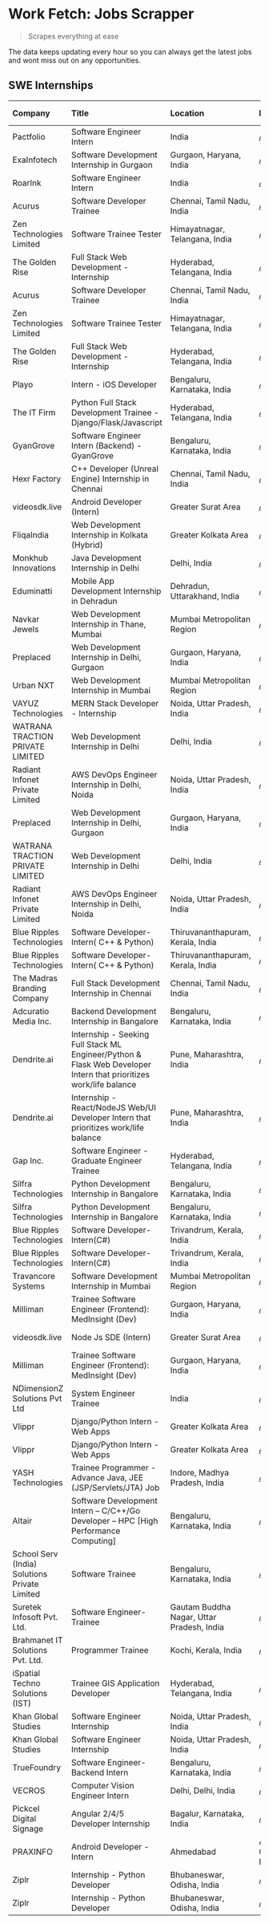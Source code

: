 # Work Fetch: Jobs Scrapper
> Scrapes everything at ease

The data keeps updating every hour so you can always get the latest jobs and wont miss out on any opportunities.

## SWE Internships
<!--START_SECTION:workfetch-->
| Company                                       | Title                                                                                                              | Location                                  | Link                                                                                                                                                                                                                                                                                                                                 | Date Posted   |
|:----------------------------------------------|:-------------------------------------------------------------------------------------------------------------------|:------------------------------------------|:-------------------------------------------------------------------------------------------------------------------------------------------------------------------------------------------------------------------------------------------------------------------------------------------------------------------------------------|:--------------|
| Pactfolio                                     | Software Engineer Intern                                                                                           | India                                     | [Apply](https://in.linkedin.com/jobs/view/software-engineer-intern-at-pactfolio-3868497253?position=7&pageNum=0&refId=VflLtVOxByQCooep1870%2Bw%3D%3D&trackingId=YfwdKgUJ9%2Bu34rio23Rq4A%3D%3D&trk=public_jobs_jserp-result_search-card)                                                                                             | 2024-03-26    |
| ExaInfotech                                   | Software Development Internship in Gurgaon                                                                         | Gurgaon, Haryana, India                   | [Apply](https://in.linkedin.com/jobs/view/software-development-internship-in-gurgaon-at-exainfotech-3872534185?position=10&pageNum=0&refId=VflLtVOxByQCooep1870%2Bw%3D%3D&trackingId=QLnDOFHMoVvM2IlXwCrUwQ%3D%3D&trk=public_jobs_jserp-result_search-card)                                                                          | 2024-03-26    |
| RoarInk                                       | Software Engineer Intern                                                                                           | India                                     | [Apply](https://in.linkedin.com/jobs/view/software-engineer-intern-at-roarink-3868469573?position=12&pageNum=0&refId=VflLtVOxByQCooep1870%2Bw%3D%3D&trackingId=mGlNkk2BSHbqXli6qLJ%2Ffw%3D%3D&trk=public_jobs_jserp-result_search-card)                                                                                              | 2024-03-26    |
| Acurus                                        | Software Developer Trainee                                                                                         | Chennai, Tamil Nadu, India                | [Apply](https://in.linkedin.com/jobs/view/software-developer-trainee-at-acurus-3871400616?position=27&pageNum=0&refId=VflLtVOxByQCooep1870%2Bw%3D%3D&trackingId=phtqxcIMYK2sBeX4NQXoaA%3D%3D&trk=public_jobs_jserp-result_search-card)                                                                                               | 2024-03-26    |
| Zen Technologies Limited                      | Software Trainee Tester                                                                                            | Himayatnagar, Telangana, India            | [Apply](https://in.linkedin.com/jobs/view/software-trainee-tester-at-zen-technologies-limited-3872100214?position=29&pageNum=0&refId=VflLtVOxByQCooep1870%2Bw%3D%3D&trackingId=TwVySMi2QbQiR0w9bGWmRw%3D%3D&trk=public_jobs_jserp-result_search-card)                                                                                | 2024-03-26    |
| The Golden Rise                               | Full Stack Web Development - Internship                                                                            | Hyderabad, Telangana, India               | [Apply](https://in.linkedin.com/jobs/view/full-stack-web-development-internship-at-the-golden-rise-3871934872?position=30&pageNum=0&refId=VflLtVOxByQCooep1870%2Bw%3D%3D&trackingId=Spl%2Bx%2BSCngxS5gzEg%2F9ZeA%3D%3D&trk=public_jobs_jserp-result_search-card)                                                                     | 2024-03-26    |
| Acurus                                        | Software Developer Trainee                                                                                         | Chennai, Tamil Nadu, India                | [Apply](https://in.linkedin.com/jobs/view/software-developer-trainee-at-acurus-3871400616?position=2&pageNum=2&refId=sp0%2Fm5rHvf9gP4s6fR1OOw%3D%3D&trackingId=qlnjfoRlw9hf%2FNYsljiZ8g%3D%3D&trk=public_jobs_jserp-result_search-card)                                                                                              | 2024-03-26    |
| Zen Technologies Limited                      | Software Trainee Tester                                                                                            | Himayatnagar, Telangana, India            | [Apply](https://in.linkedin.com/jobs/view/software-trainee-tester-at-zen-technologies-limited-3872100214?position=4&pageNum=2&refId=sp0%2Fm5rHvf9gP4s6fR1OOw%3D%3D&trackingId=NkN6v9iSMSw%2FRhyN%2FBK4WA%3D%3D&trk=public_jobs_jserp-result_search-card)                                                                             | 2024-03-26    |
| The Golden Rise                               | Full Stack Web Development - Internship                                                                            | Hyderabad, Telangana, India               | [Apply](https://in.linkedin.com/jobs/view/full-stack-web-development-internship-at-the-golden-rise-3871934872?position=5&pageNum=2&refId=sp0%2Fm5rHvf9gP4s6fR1OOw%3D%3D&trackingId=LWFnFGgv651tJQ53JV0hjQ%3D%3D&trk=public_jobs_jserp-result_search-card)                                                                            | 2024-03-26    |
| Playo                                         | Intern - iOS Developer                                                                                             | Bengaluru, Karnataka, India               | [Apply](https://in.linkedin.com/jobs/view/intern-ios-developer-at-playo-3864127354?position=25&pageNum=0&refId=VflLtVOxByQCooep1870%2Bw%3D%3D&trackingId=82b0PlydFMqPTDe7imyZXQ%3D%3D&trk=public_jobs_jserp-result_search-card)                                                                                                      | 2024-03-22    |
| The IT Firm                                   | Python Full Stack Development Trainee - Django/Flask/Javascript                                                    | Hyderabad, Telangana, India               | [Apply](https://in.linkedin.com/jobs/view/python-full-stack-development-trainee-django-flask-javascript-at-the-it-firm-3864185812?position=39&pageNum=0&refId=VflLtVOxByQCooep1870%2Bw%3D%3D&trackingId=4VwvBe2tnqaMMLIyvbsv0Q%3D%3D&trk=public_jobs_jserp-result_search-card)                                                       | 2024-03-22    |
| GyanGrove                                     | Software Engineer Intern (Backend) - GyanGrove                                                                     | Bengaluru, Karnataka, India               | [Apply](https://in.linkedin.com/jobs/view/software-engineer-intern-backend-gyangrove-at-gyangrove-3867447511?position=42&pageNum=0&refId=VflLtVOxByQCooep1870%2Bw%3D%3D&trackingId=tC0Bv5w%2BN0lKAVOmNo8lLw%3D%3D&trk=public_jobs_jserp-result_search-card)                                                                          | 2024-03-22    |
| Hexr Factory                                  | C++ Developer (Unreal Engine) Internship in Chennai                                                                | Chennai, Tamil Nadu, India                | [Apply](https://in.linkedin.com/jobs/view/c%2B%2B-developer-unreal-engine-internship-in-chennai-at-hexr-factory-3865621204?position=19&pageNum=0&refId=VflLtVOxByQCooep1870%2Bw%3D%3D&trackingId=CaIcKhECXNQ%2FuKnX3ZrBxw%3D%3D&trk=public_jobs_jserp-result_search-card)                                                            | 2024-03-20    |
| videosdk.live                                 | Android Developer (Intern)                                                                                         | Greater Surat Area                        | [Apply](https://in.linkedin.com/jobs/view/android-developer-intern-at-videosdk-live-3863799664?position=15&pageNum=0&refId=VflLtVOxByQCooep1870%2Bw%3D%3D&trackingId=NmVBIhEPOWKbxoA0AN108A%3D%3D&trk=public_jobs_jserp-result_search-card)                                                                                          | 2024-03-19    |
| FliqaIndia                                    | Web Development Internship in Kolkata (Hybrid)                                                                     | Greater Kolkata Area                      | [Apply](https://in.linkedin.com/jobs/view/web-development-internship-in-kolkata-hybrid-at-fliqaindia-3864372048?position=41&pageNum=0&refId=VflLtVOxByQCooep1870%2Bw%3D%3D&trackingId=oCW%2F%2Flwjo12tGsDAGOik9Q%3D%3D&trk=public_jobs_jserp-result_search-card)                                                                     | 2024-03-19    |
| Monkhub Innovations                           | Java Development Internship in Delhi                                                                               | Delhi, India                              | [Apply](https://in.linkedin.com/jobs/view/java-development-internship-in-delhi-at-monkhub-innovations-3864363548?position=47&pageNum=0&refId=VflLtVOxByQCooep1870%2Bw%3D%3D&trackingId=PUnlC%2BQw1tpZziPFIPNyBA%3D%3D&trk=public_jobs_jserp-result_search-card)                                                                      | 2024-03-19    |
| Eduminatti                                    | Mobile App Development Internship in Dehradun                                                                      | Dehradun, Uttarakhand, India              | [Apply](https://in.linkedin.com/jobs/view/mobile-app-development-internship-in-dehradun-at-eduminatti-3864363386?position=2&pageNum=7&refId=77I6qa5v3eRAPZ7ZvdlIFw%3D%3D&trackingId=l99bBkO5Q208H%2Bj%2FJylo8A%3D%3D&trk=public_jobs_jserp-result_search-card)                                                                       | 2024-03-19    |
| Navkar Jewels                                 | Web Development Internship in Thane, Mumbai                                                                        | Mumbai Metropolitan Region                | [Apply](https://in.linkedin.com/jobs/view/web-development-internship-in-thane-mumbai-at-navkar-jewels-3858080315?position=24&pageNum=0&refId=VflLtVOxByQCooep1870%2Bw%3D%3D&trackingId=htO4gJ7DipP9yi%2F8No7tkw%3D%3D&trk=public_jobs_jserp-result_search-card)                                                                      | 2024-03-15    |
| Preplaced                                     | Web Development Internship in Delhi, Gurgaon                                                                       | Gurgaon, Haryana, India                   | [Apply](https://in.linkedin.com/jobs/view/web-development-internship-in-delhi-gurgaon-at-preplaced-3858075840?position=28&pageNum=0&refId=VflLtVOxByQCooep1870%2Bw%3D%3D&trackingId=BSi3nGJErEZOHLMTDoLO5g%3D%3D&trk=public_jobs_jserp-result_search-card)                                                                           | 2024-03-15    |
| Urban NXT                                     | Web Development Internship in Mumbai                                                                               | Mumbai Metropolitan Region                | [Apply](https://in.linkedin.com/jobs/view/web-development-internship-in-mumbai-at-urban-nxt-3858090142?position=40&pageNum=0&refId=VflLtVOxByQCooep1870%2Bw%3D%3D&trackingId=orFdcEAJDjtJQPdrP4FiHA%3D%3D&trk=public_jobs_jserp-result_search-card)                                                                                  | 2024-03-15    |
| VAYUZ Technologies                            | MERN Stack Developer - Internship                                                                                  | Noida, Uttar Pradesh, India               | [Apply](https://in.linkedin.com/jobs/view/mern-stack-developer-internship-at-vayuz-technologies-3855463820?position=44&pageNum=0&refId=VflLtVOxByQCooep1870%2Bw%3D%3D&trackingId=aTF6RE%2FQmWvvFCmHEiYUIA%3D%3D&trk=public_jobs_jserp-result_search-card)                                                                            | 2024-03-15    |
| WATRANA TRACTION PRIVATE LIMITED              | Web Development Internship in Delhi                                                                                | Delhi, India                              | [Apply](https://in.linkedin.com/jobs/view/web-development-internship-in-delhi-at-watrana-traction-private-limited-3858077967?position=54&pageNum=0&refId=VflLtVOxByQCooep1870%2Bw%3D%3D&trackingId=l1OaLvQJioKX8xt2t7Txjw%3D%3D&trk=public_jobs_jserp-result_search-card)                                                            | 2024-03-15    |
| Radiant Infonet Private Limited               | AWS DevOps Engineer Internship in Delhi, Noida                                                                     | Noida, Uttar Pradesh, India               | [Apply](https://in.linkedin.com/jobs/view/aws-devops-engineer-internship-in-delhi-noida-at-radiant-infonet-private-limited-3858087168?position=57&pageNum=0&refId=VflLtVOxByQCooep1870%2Bw%3D%3D&trackingId=R28rD4jJrRxTvsNyOYeEjw%3D%3D&trk=public_jobs_jserp-result_search-card)                                                   | 2024-03-15    |
| Preplaced                                     | Web Development Internship in Delhi, Gurgaon                                                                       | Gurgaon, Haryana, India                   | [Apply](https://in.linkedin.com/jobs/view/web-development-internship-in-delhi-gurgaon-at-preplaced-3858075840?position=3&pageNum=2&refId=sp0%2Fm5rHvf9gP4s6fR1OOw%3D%3D&trackingId=CiAX0av6AbAYSKOAN%2Fgurw%3D%3D&trk=public_jobs_jserp-result_search-card)                                                                          | 2024-03-15    |
| WATRANA TRACTION PRIVATE LIMITED              | Web Development Internship in Delhi                                                                                | Delhi, India                              | [Apply](https://in.linkedin.com/jobs/view/web-development-internship-in-delhi-at-watrana-traction-private-limited-3858077967?position=4&pageNum=5&refId=gMV4CaIoUFpi0DOgp9j6Dg%3D%3D&trackingId=8%2FddhX3AXoG36JeP52XOAw%3D%3D&trk=public_jobs_jserp-result_search-card)                                                             | 2024-03-15    |
| Radiant Infonet Private Limited               | AWS DevOps Engineer Internship in Delhi, Noida                                                                     | Noida, Uttar Pradesh, India               | [Apply](https://in.linkedin.com/jobs/view/aws-devops-engineer-internship-in-delhi-noida-at-radiant-infonet-private-limited-3858087168?position=7&pageNum=5&refId=gMV4CaIoUFpi0DOgp9j6Dg%3D%3D&trackingId=WxwJLK6KkFSwjuxzytExUQ%3D%3D&trk=public_jobs_jserp-result_search-card)                                                      | 2024-03-15    |
| Blue Ripples Technologies                     | Software Developer- Intern( C++ & Python)                                                                          | Thiruvananthapuram, Kerala, India         | [Apply](https://in.linkedin.com/jobs/view/software-developer-intern-c%2B%2B-python-at-blue-ripples-technologies-3855594494?position=53&pageNum=0&refId=VflLtVOxByQCooep1870%2Bw%3D%3D&trackingId=3FVGb8XlpQAHpDN2wwF6tQ%3D%3D&trk=public_jobs_jserp-result_search-card)                                                              | 2024-03-14    |
| Blue Ripples Technologies                     | Software Developer- Intern( C++ & Python)                                                                          | Thiruvananthapuram, Kerala, India         | [Apply](https://in.linkedin.com/jobs/view/software-developer-intern-c%2B%2B-python-at-blue-ripples-technologies-3855594494?position=3&pageNum=5&refId=gMV4CaIoUFpi0DOgp9j6Dg%3D%3D&trackingId=39kjJVTIG5xDbHBceQudIw%3D%3D&trk=public_jobs_jserp-result_search-card)                                                                 | 2024-03-14    |
| The Madras Branding Company                   | Full Stack Development Internship in Chennai                                                                       | Chennai, Tamil Nadu, India                | [Apply](https://in.linkedin.com/jobs/view/full-stack-development-internship-in-chennai-at-the-madras-branding-company-3856193975?position=38&pageNum=0&refId=VflLtVOxByQCooep1870%2Bw%3D%3D&trackingId=4VWP1gBa6TrJ%2BGIe0y66Dg%3D%3D&trk=public_jobs_jserp-result_search-card)                                                      | 2024-03-13    |
| Adcuratio Media Inc.                          | Backend Development Internship in Bangalore                                                                        | Bengaluru, Karnataka, India               | [Apply](https://in.linkedin.com/jobs/view/backend-development-internship-in-bangalore-at-adcuratio-media-inc-3856198647?position=3&pageNum=7&refId=77I6qa5v3eRAPZ7ZvdlIFw%3D%3D&trackingId=t64Qufa1FCT34kHra5zB7Q%3D%3D&trk=public_jobs_jserp-result_search-card)                                                                    | 2024-03-13    |
| Dendrite.ai                                   | Internship - Seeking Full Stack ML Engineer/Python & Flask Web Developer Intern that prioritizes work/life balance | Pune, Maharashtra, India                  | [Apply](https://in.linkedin.com/jobs/view/internship-seeking-full-stack-ml-engineer-python-flask-web-developer-intern-that-prioritizes-work-life-balance-at-dendrite-ai-3853583202?position=3&pageNum=0&refId=VflLtVOxByQCooep1870%2Bw%3D%3D&trackingId=%2BVc9Tq0NDqpKA7lJf%2FdY%2BA%3D%3D&trk=public_jobs_jserp-result_search-card) | 2024-03-12    |
| Dendrite.ai                                   | Internship - React/NodeJS Web/UI Developer Intern that prioritizes work/life balance                               | Pune, Maharashtra, India                  | [Apply](https://in.linkedin.com/jobs/view/internship-react-nodejs-web-ui-developer-intern-that-prioritizes-work-life-balance-at-dendrite-ai-3853583200?position=4&pageNum=0&refId=VflLtVOxByQCooep1870%2Bw%3D%3D&trackingId=4z3EkH%2FVmFQJBXosO%2BtGuw%3D%3D&trk=public_jobs_jserp-result_search-card)                               | 2024-03-12    |
| Gap Inc.                                      | Software Engineer - Graduate Engineer Trainee                                                                      | Hyderabad, Telangana, India               | [Apply](https://in.linkedin.com/jobs/view/software-engineer-graduate-engineer-trainee-at-gap-inc-3853818960?position=5&pageNum=7&refId=77I6qa5v3eRAPZ7ZvdlIFw%3D%3D&trackingId=%2B0%2FZZoDfI96huX9IxR7EQQ%3D%3D&trk=public_jobs_jserp-result_search-card)                                                                            | 2024-03-12    |
| Silfra Technologies                           | Python Development Internship in Bangalore                                                                         | Bengaluru, Karnataka, India               | [Apply](https://in.linkedin.com/jobs/view/python-development-internship-in-bangalore-at-silfra-technologies-3851622539?position=56&pageNum=0&refId=VflLtVOxByQCooep1870%2Bw%3D%3D&trackingId=v96Ygdu%2FZVEqsTDLC8aAdA%3D%3D&trk=public_jobs_jserp-result_search-card)                                                                | 2024-03-09    |
| Silfra Technologies                           | Python Development Internship in Bangalore                                                                         | Bengaluru, Karnataka, India               | [Apply](https://in.linkedin.com/jobs/view/python-development-internship-in-bangalore-at-silfra-technologies-3851622539?position=6&pageNum=5&refId=gMV4CaIoUFpi0DOgp9j6Dg%3D%3D&trackingId=4ROLSKuLjSJqyKiQXumcDg%3D%3D&trk=public_jobs_jserp-result_search-card)                                                                     | 2024-03-09    |
| Blue Ripples Technologies                     | Software Developer- Intern(C#)                                                                                     | Trivandrum, Kerala, India                 | [Apply](https://in.linkedin.com/jobs/view/software-developer-intern-c%23-at-blue-ripples-technologies-3850694934?position=26&pageNum=0&refId=VflLtVOxByQCooep1870%2Bw%3D%3D&trackingId=UT1cAto5v%2BTOD6xZWaqCsA%3D%3D&trk=public_jobs_jserp-result_search-card)                                                                      | 2024-03-08    |
| Blue Ripples Technologies                     | Software Developer- Intern(C#)                                                                                     | Trivandrum, Kerala, India                 | [Apply](https://in.linkedin.com/jobs/view/software-developer-intern-c%23-at-blue-ripples-technologies-3850694934?position=1&pageNum=2&refId=sp0%2Fm5rHvf9gP4s6fR1OOw%3D%3D&trackingId=TAPnlWY9RUHjtZNpdciEtQ%3D%3D&trk=public_jobs_jserp-result_search-card)                                                                         | 2024-03-08    |
| Travancore Systems                            | Software Development Internship in Mumbai                                                                          | Mumbai Metropolitan Region                | [Apply](https://in.linkedin.com/jobs/view/software-development-internship-in-mumbai-at-travancore-systems-3847706952?position=17&pageNum=0&refId=VflLtVOxByQCooep1870%2Bw%3D%3D&trackingId=7eJl%2BxGrTj56J%2FXj5UqLaQ%3D%3D&trk=public_jobs_jserp-result_search-card)                                                                | 2024-03-05    |
| Milliman                                      | Trainee Software Engineer (Frontend): MedInsight (Dev)                                                             | Gurgaon, Haryana, India                   | [Apply](https://in.linkedin.com/jobs/view/trainee-software-engineer-frontend-medinsight-dev-at-milliman-3792874280?position=33&pageNum=0&refId=VflLtVOxByQCooep1870%2Bw%3D%3D&trackingId=hurfhgIPiSgIU464qkXBAw%3D%3D&trk=public_jobs_jserp-result_search-card)                                                                      | 2024-03-01    |
| videosdk.live                                 | Node Js SDE (Intern)                                                                                               | Greater Surat Area                        | [Apply](https://in.linkedin.com/jobs/view/node-js-sde-intern-at-videosdk-live-3843903369?position=50&pageNum=0&refId=VflLtVOxByQCooep1870%2Bw%3D%3D&trackingId=soyYr7A%2Bf7CNhMYjgkqHfQ%3D%3D&trk=public_jobs_jserp-result_search-card)                                                                                              | 2024-03-01    |
| Milliman                                      | Trainee Software Engineer (Frontend): MedInsight (Dev)                                                             | Gurgaon, Haryana, India                   | [Apply](https://in.linkedin.com/jobs/view/trainee-software-engineer-frontend-medinsight-dev-at-milliman-3792874280?position=8&pageNum=2&refId=sp0%2Fm5rHvf9gP4s6fR1OOw%3D%3D&trackingId=XpU1VzG9UDb%2FuWzJN8pf1w%3D%3D&trk=public_jobs_jserp-result_search-card)                                                                     | 2024-03-01    |
| NDimensionZ Solutions Pvt Ltd                 | System Engineer Trainee                                                                                            | India                                     | [Apply](https://in.linkedin.com/jobs/view/system-engineer-trainee-at-ndimensionz-solutions-pvt-ltd-3836161315?position=2&pageNum=0&refId=VflLtVOxByQCooep1870%2Bw%3D%3D&trackingId=HyMJq3qH7pBIqDeUywM5jA%3D%3D&trk=public_jobs_jserp-result_search-card)                                                                            | 2024-02-22    |
| Vlippr                                        | Django/Python Intern - Web Apps                                                                                    | Greater Kolkata Area                      | [Apply](https://in.linkedin.com/jobs/view/django-python-intern-web-apps-at-vlippr-3829116342?position=51&pageNum=0&refId=VflLtVOxByQCooep1870%2Bw%3D%3D&trackingId=JB4FKD6LDOSRs4rMY0KCNA%3D%3D&trk=public_jobs_jserp-result_search-card)                                                                                            | 2024-02-16    |
| Vlippr                                        | Django/Python Intern - Web Apps                                                                                    | Greater Kolkata Area                      | [Apply](https://in.linkedin.com/jobs/view/django-python-intern-web-apps-at-vlippr-3829116342?position=1&pageNum=5&refId=gMV4CaIoUFpi0DOgp9j6Dg%3D%3D&trackingId=BtjPla44TVwLM8XFeYrZ4g%3D%3D&trk=public_jobs_jserp-result_search-card)                                                                                               | 2024-02-16    |
| YASH Technologies                             | Trainee Programmer - Advance Java, JEE (JSP/Servlets/JTA) Job                                                      | Indore, Madhya Pradesh, India             | [Apply](https://in.linkedin.com/jobs/view/trainee-programmer-advance-java-jee-jsp-servlets-jta-job-at-yash-technologies-3811759183?position=5&pageNum=0&refId=VflLtVOxByQCooep1870%2Bw%3D%3D&trackingId=FxXRMUIj%2BfQz0QAUoUQctA%3D%3D&trk=public_jobs_jserp-result_search-card)                                                     | 2024-02-13    |
| Altair                                        | Software Development Intern – C/C++/Go Developer – HPC [High Performance Computing]                                | Bengaluru, Karnataka, India               | [Apply](https://in.linkedin.com/jobs/view/software-development-intern-%E2%80%93-c-c%2B%2B-go-developer-%E2%80%93-hpc-high-performance-computing-at-altair-3809167074?position=9&pageNum=0&refId=VflLtVOxByQCooep1870%2Bw%3D%3D&trackingId=sd43i6myXJE3QETZ9gxlzg%3D%3D&trk=public_jobs_jserp-result_search-card)                     | 2024-01-19    |
| School Serv (India) Solutions Private Limited | Software Trainee                                                                                                   | Bengaluru, Karnataka, India               | [Apply](https://in.linkedin.com/jobs/view/software-trainee-at-school-serv-india-solutions-private-limited-3800935439?position=8&pageNum=0&refId=VflLtVOxByQCooep1870%2Bw%3D%3D&trackingId=4d%2BL0GsrKMOdqHaUjvlYHg%3D%3D&trk=public_jobs_jserp-result_search-card)                                                                   | 2024-01-09    |
| Suretek Infosoft Pvt. Ltd.                    | Software Engineer-Trainee                                                                                          | Gautam Buddha Nagar, Uttar Pradesh, India | [Apply](https://in.linkedin.com/jobs/view/software-engineer-trainee-at-suretek-infosoft-pvt-ltd-3800934643?position=14&pageNum=0&refId=VflLtVOxByQCooep1870%2Bw%3D%3D&trackingId=SVFAD3QdhHuitOBVvi3b1w%3D%3D&trk=public_jobs_jserp-result_search-card)                                                                              | 2024-01-09    |
| Brahmanet IT Solutions Pvt. Ltd.              | Programmer Trainee                                                                                                 | Kochi, Kerala, India                      | [Apply](https://in.linkedin.com/jobs/view/programmer-trainee-at-brahmanet-it-solutions-pvt-ltd-3800931078?position=45&pageNum=0&refId=VflLtVOxByQCooep1870%2Bw%3D%3D&trackingId=GNejyB2gVzBEs6DiNrqIQg%3D%3D&trk=public_jobs_jserp-result_search-card)                                                                               | 2024-01-09    |
| iSpatial Techno Solutions (IST)               | Trainee GIS Application Developer                                                                                  | Hyderabad, Telangana, India               | [Apply](https://in.linkedin.com/jobs/view/trainee-gis-application-developer-at-ispatial-techno-solutions-ist-3800933635?position=10&pageNum=7&refId=77I6qa5v3eRAPZ7ZvdlIFw%3D%3D&trackingId=EEjFBrwfLdlYNlK95FJABA%3D%3D&trk=public_jobs_jserp-result_search-card)                                                                   | 2024-01-09    |
| Khan Global Studies                           | Software Engineer Internship                                                                                       | Noida, Uttar Pradesh, India               | [Apply](https://in.linkedin.com/jobs/view/software-engineer-internship-at-khan-global-studies-3766942197?position=59&pageNum=0&refId=VflLtVOxByQCooep1870%2Bw%3D%3D&trackingId=1QE7KInT8t%2FSn669%2BRadyw%3D%3D&trk=public_jobs_jserp-result_search-card)                                                                            | 2023-11-27    |
| Khan Global Studies                           | Software Engineer Internship                                                                                       | Noida, Uttar Pradesh, India               | [Apply](https://in.linkedin.com/jobs/view/software-engineer-internship-at-khan-global-studies-3766942197?position=9&pageNum=5&refId=gMV4CaIoUFpi0DOgp9j6Dg%3D%3D&trackingId=W8PIrGkifOLVaRPYfUxPqw%3D%3D&trk=public_jobs_jserp-result_search-card)                                                                                   | 2023-11-27    |
| TrueFoundry                                   | Software Engineer-Backend Intern                                                                                   | Bengaluru, Karnataka, India               | [Apply](https://in.linkedin.com/jobs/view/software-engineer-backend-intern-at-truefoundry-3779508170?position=16&pageNum=0&refId=VflLtVOxByQCooep1870%2Bw%3D%3D&trackingId=o2aFbIme%2BwhlgxZLfPHqlA%3D%3D&trk=public_jobs_jserp-result_search-card)                                                                                  | 2023-11-10    |
| VECROS                                        | Computer Vision Engineer Intern                                                                                    | Delhi, Delhi, India                       | [Apply](https://in.linkedin.com/jobs/view/computer-vision-engineer-intern-at-vecros-3646815412?position=22&pageNum=0&refId=VflLtVOxByQCooep1870%2Bw%3D%3D&trackingId=z1WSfg4muE3t%2Bicbvyys%2BA%3D%3D&trk=public_jobs_jserp-result_search-card)                                                                                      | 2023-06-07    |
| Pickcel Digital Signage                       | Angular 2/4/5 Developer Internship                                                                                 | Bagalur, Karnataka, India                 | [Apply](https://in.linkedin.com/jobs/view/angular-2-4-5-developer-internship-at-pickcel-digital-signage-3627620591?position=37&pageNum=0&refId=VflLtVOxByQCooep1870%2Bw%3D%3D&trackingId=DadpFyg4SVWlkd%2B%2Bx%2B1X0A%3D%3D&trk=public_jobs_jserp-result_search-card)                                                                | 2023-06-06    |
| PRAXINFO                                      | Android Developer - Intern | Ahmedabad                                                                             | Ahmedabad, Gujarat, India                 | [Apply](https://in.linkedin.com/jobs/view/android-developer-intern-ahmedabad-at-praxinfo-3627624504?position=8&pageNum=7&refId=77I6qa5v3eRAPZ7ZvdlIFw%3D%3D&trackingId=oO%2Fv7B4Ee9AR9S3rSe%2BwZg%3D%3D&trk=public_jobs_jserp-result_search-card)                                                                                    | 2023-06-06    |
| Ziplr                                         | Internship - Python Developer                                                                                      | Bhubaneswar, Odisha, India                | [Apply](https://in.linkedin.com/jobs/view/internship-python-developer-at-ziplr-3645677592?position=34&pageNum=0&refId=VflLtVOxByQCooep1870%2Bw%3D%3D&trackingId=b2noEqVI%2BAIy%2B6lP1yKEXw%3D%3D&trk=public_jobs_jserp-result_search-card)                                                                                           | 2023-06-02    |
| Ziplr                                         | Internship - Python Developer                                                                                      | Bhubaneswar, Odisha, India                | [Apply](https://in.linkedin.com/jobs/view/internship-python-developer-at-ziplr-3645677592?position=9&pageNum=2&refId=sp0%2Fm5rHvf9gP4s6fR1OOw%3D%3D&trackingId=NbiOyQQLaqfpvjyHUf23EQ%3D%3D&trk=public_jobs_jserp-result_search-card)                                                                                                | 2023-06-02    |
<!--END_SECTION:workfetch-->
